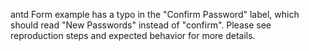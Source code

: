 antd Form example has a typo in the "Confirm Password" label, which should read "New Passwords" instead of "confirm". Please see reproduction steps and expected behavior for more details.

